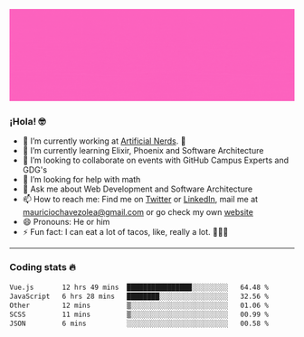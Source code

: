 ![Banner](banner.gif)

### ¡Hola! 🤓

- 🔭 I’m currently working at [Artificial Nerds](https://nerds.ai/). 🤖
- 🌱 I’m currently learning Elixir, Phoenix and Software Architecture
- 👯 I’m looking to collaborate on events with GitHub Campus Experts and GDG's
- 🤔 I’m looking for help with math
- 💬 Ask me about Web Development and Software Architecture
- 📫 How to reach me: Find me on [Twitter](https://twitter.com/ultr4nerd) or [LinkedIn](https://www.linkedin.com/in/mauricio-chávez-olea-4b46b7147/), mail me at [mauriciochavezolea@gmail.com](mailto:mauriciochavezolea@gmail.com) or go check my own [website](mauriciochavez.surge.sh)
- 😄 Pronouns: He or him
- ⚡ Fun fact: I can eat a lot of tacos, like, really a lot. 🌮🌮🌮

---

### Coding stats 🔥

<!--START_SECTION:waka-->
```text
Vue.js       12 hrs 49 mins  ████████████████░░░░░░░░░   64.48 % 
JavaScript   6 hrs 28 mins   ████████░░░░░░░░░░░░░░░░░   32.56 % 
Other        12 mins         ▒░░░░░░░░░░░░░░░░░░░░░░░░   01.06 % 
SCSS         11 mins         ▒░░░░░░░░░░░░░░░░░░░░░░░░   00.99 % 
JSON         6 mins          ░░░░░░░░░░░░░░░░░░░░░░░░░   00.58 % 
```
<!--END_SECTION:waka-->
